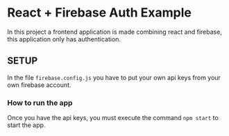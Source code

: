# React + Firebase Auth Example

In this project a frontend application is made combining react and firebase, this application only has authentication.

## SETUP

In the file `firebase.config.js` you have to put your own api keys from your own firebase account.

### How to run the app

Once you have the api keys, you must execute the command  `npm start` to start the app.
